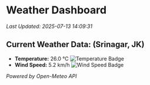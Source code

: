 
# Weather Dashboard

_Last Updated: 2025-07-13 14:09:31_

## Current Weather Data: (Srinagar, JK)
- **Temperature:** 26.0 °C ![Temperature Badge](https://img.shields.io/badge/Temperature-Medium%20Temp-green)
- **Wind Speed:** 5.2 km/h ![Wind Speed Badge](https://img.shields.io/badge/Wind%20Speed-Light%20Wind-blue)

*Powered by Open-Meteo API*
